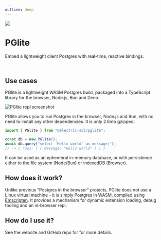 ```yaml
---
outline: deep
---
```


<script setup>
import { VPButton } from 'vitepress/theme-without-fonts'
</script>

<img src="/img/icons/pglite.svg" class="product-icon" />

# PGlite

Embed a lightweight client Postgres with
real-time, reactive bindings.

<VPButton
    href="https://pglite.dev"
    target="_blank"
    text="PGlite website ↗"
    theme="pglite"
/>
&nbsp;
<VPButton href="https://github.com/electric-sql/pglite"
    target="_blank"
    text="GitHub repo ↗"
    theme="alt"
/>

## Use cases

PGlite is a lightweight WASM Postgres build, packaged into a TypeScript library for the browser, Node.js, Bun and Deno.

<img src="https://raw.githubusercontent.com/electric-sql/pglite/main/screenshot.png"
    alt="PGlite repl screenshot"
/>

PGlite allows you to run Postgres in the browser, Node.js and Bun, with no need to install any other dependencies. It is only 2.6mb gzipped.

```js
import { PGlite } from "@electric-sql/pglite";

const db = new PGlite();
await db.query("select 'Hello world' as message;");
// -> { rows: [ { message: "Hello world" } ] }
```

It can be used as an ephemeral in-memory database, or with persistence either to the file system (Node/Bun) or indexedDB (Browser).

## How does it work?

Unlike previous "Postgres in the browser" projects, PGlite does not use a Linux virtual machine - it is simply Postgres in WASM, compiled using [Emscripten](https://en.wikipedia.org/wiki/Emscripten). It provides a mechanism for dynamic extension loading, debug tooling and an in-browser repl.

## How do I use it?

See the website and GitHub repo for for more details:

<VPButton
    href="https://pglite.dev"
    target="_blank"
    text="PGlite website ↗"
    theme="pglite"
/>
&nbsp;
<VPButton href="https://github.com/electric-sql/pglite"
    target="_blank"
    text="GitHub repo ↗"
    theme="alt"
/>
